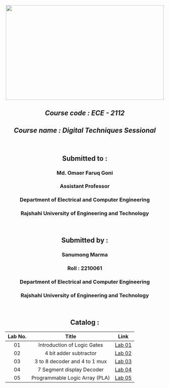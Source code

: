 <div align="center">
  
 <img src="https://www.newagebd.com/files/records/news/202308/210712_166.jpg" width="500" height="300">
  
</div>
<div align="center">
  
## *Course code :  ECE - 2112*
## *Course name : Digital Techniques Sessional*

<br>

## Submitted to : 
### Md. Omaer Faruq Goni
### Assistant Professor
### Department of Electrical and Computer Engineering
### Rajshahi University of Engineering and Technology

<br>

## Submitted by :

### Sanumong Marma
### Roll : 2210061
### Department of Electrical and Computer Engineering
### Rajshahi University of Engineering and Technology

<br>

## Catalog :

| Lab No. | Title | Link |
| :---: | :---: | :---: |
| 01 | Introduction of Logic Gates  | [Lab 01](https://github.com/Sanumong-void/ECE-2112_2210061/tree/main/LAB%2001)
| 02 |  4 bit adder subtractor | [Lab 02](https://github.com/Sanumong-void/ECE-2112_2210061/tree/main/Lab%202)
| 03 | 3 to 8 decoder and 4 to 1 mux  | [Lab 03](https://github.com/Sanumong-void/ECE-2112_2210061/tree/main/Lab%2003)
| 04 | 7 Segment display Decoder  | [Lab 04](https://github.com/Sanumong-void/ECE-2112_2210061/tree/main/Lab%2004)
| 05 | Programmable Logic Array (PLA)  | [Lab 05](https://github.com/Sanumong-void/ECE-2112_2210061/tree/main/Lab%2005)
